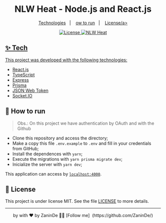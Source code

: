 <h1 align="center">NLW Heat - Node.js and React.js</h1>

<p align="center">
  <a href="#-tecnologias">Technologies</a>&nbsp;&nbsp;&nbsp;|&nbsp;&nbsp;&nbsp;
  <a href="#-como-executar">ow to run</a>&nbsp;&nbsp;&nbsp;|&nbsp;&nbsp;&nbsp;
  <a href="#-licença">License/a>
</p>

<p align="center">
  <img alt="License" src="https://img.shields.io/static/v1?label=license&message=MIT&color=8257E5&labelColor=000000">
  <img src="https://img.shields.io/static/v1?label=NLW&message=Heat&color=8257E5&labelColor=000000" alt="NLW Heat" />
</p>

## ✨ Tech

This project was developed with the following technologies:

- [React.js](https://reactjs.org/)
- [TypeScript](https://www.typescriptlang.org/)
- [Express](https://expressjs.com/pt-br/)
- [Prisma](https://www.prisma.io/)
- [JSON Web Token](https://jwt.io/)
- [Socket.IO](https://socket.io/)


## 🚀 How to run
> Obs.: On this project we have authentication by OAuth and with the Github

- Clone this repository and access the directory;
- Make a copy this file `.env.example` to `.env` and fill in your credentials from GitHub;
- Install the dependences with `yarn`;
- Execute the migrations with `yarn prisma migrate dev`;
- Inicialize the server with `yarn dev`;

This application can access by [`localhost:4000`](http://localhost:4000).

## 📄 License

This project is under license MIT. See the file [LICENSE](LICENSE) to more details.

---
<p align="center">
  by with ♥ by ZaninDe 👋🏻 [Follow me] &nbsp;(https://github.com/ZaninDe/)
</P
